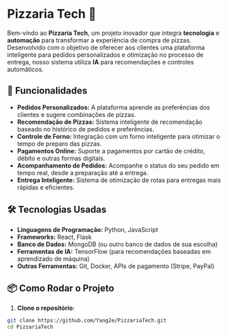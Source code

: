 # Pizzaria Tech 🍕

Bem-vindo ao **Pizzaria Tech**, um projeto inovador que integra **tecnologia** e **automação** para transformar a experiência de compra de pizzas. Desenvolvido com o objetivo de oferecer aos clientes uma plataforma inteligente para pedidos personalizados e otimização no processo de entrega, nosso sistema utiliza **IA** para recomendações e controles automáticos.

## 🚀 Funcionalidades

- **Pedidos Personalizados:** A plataforma aprende as preferências dos clientes e sugere combinações de pizzas.
- **Recomendação de Pizzas:** Sistema inteligente de recomendação baseado no histórico de pedidos e preferências.
- **Controle de Forno:** Integração com um forno inteligente para otimizar o tempo de preparo das pizzas.
- **Pagamentos Online:** Suporte a pagamentos por cartão de crédito, débito e outras formas digitais.
- **Acompanhamento de Pedidos:** Acompanhe o status do seu pedido em tempo real, desde a preparação até a entrega.
- **Entrega Inteligente:** Sistema de otimização de rotas para entregas mais rápidas e eficientes.

## 🛠️ Tecnologias Usadas

- **Linguagens de Programação:** Python, JavaScript
- **Frameworks:** React, Flask
- **Banco de Dados:** MongoDB (ou outro banco de dados de sua escolha)
- **Ferramentas de IA:** TensorFlow (para recomendações baseadas em aprendizado de máquina)
- **Outras Ferramentas:** Git, Docker, APIs de pagamento (Stripe, PayPal)

## 📦 Como Rodar o Projeto

1. **Clone o repositório**:

```bash
git clone https://github.com/Yang2e/PizzariaTech.git
cd PizzariaTech
